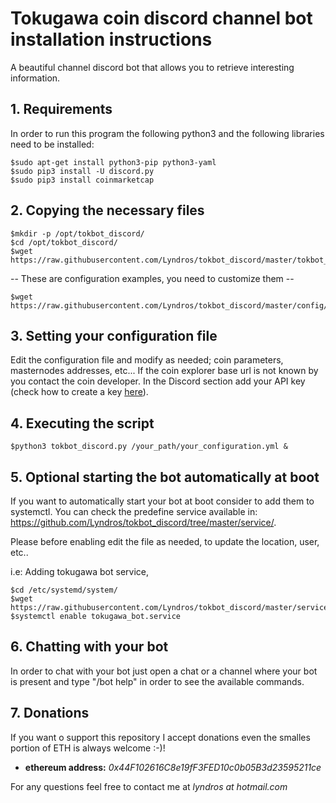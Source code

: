 # Tokugawa coin discord channel bot installation instructions
A beautiful channel discord bot that allows you to retrieve interesting information.

## 1. Requirements

In order to run this program the following python3 and the following libraries need to be installed:
```
$sudo apt-get install python3-pip python3-yaml
$sudo pip3 install -U discord.py
$sudo pip3 install coinmarketcap
```
## 2. Copying the necessary files
```
$mkdir -p /opt/tokbot_discord/
$cd /opt/tokbot_discord/
$wget https://raw.githubusercontent.com/Lyndros/tokbot_discord/master/tokbot_discord.py
```
-- These are configuration examples, you need to customize them --
```
$wget https://raw.githubusercontent.com/Lyndros/tokbot_discord/master/config/tokugawa_bot.yml
```
## 3. Setting your configuration file

Edit the configuration file and modify as needed; coin parameters, masternodes addresses, etc...
If the coin explorer base url is not known by you contact the coin developer.
In the Discord section add your API key (check how to create a key <a href="https://discordpy.readthedocs.io/en/rewrite/discord.html">here</a>).

## 4. Executing the script
``` 
$python3 tokbot_discord.py /your_path/your_configuration.yml & 
```

## 5. Optional starting the bot automatically at boot
If you want to automatically start your bot at boot consider to add them to systemctl.
You can check the predefine service available in: https://github.com/Lyndros/tokbot_discord/tree/master/service/.

Please before enabling edit the file as needed, to update the location, user, etc..

i.e: Adding tokugawa bot service,
```
$cd /etc/systemd/system/
$wget https://raw.githubusercontent.com/Lyndros/tokbot_discord/master/service/tokugawa_bot.service
$systemctl enable tokugawa_bot.service
```

## 6. Chatting with your bot
In order to chat with your bot just open a chat or a channel where your bot is present and type 
"/bot help" in order to see the available commands.

## 7. Donations
If you want o support this repository I accept donations even the smalles portion of ETH is always welcome :-)!

- <b>ethereum address:</b> <i>0x44F102616C8e19fF3FED10c0b05B3d23595211ce</i>

For any questions feel free to contact me at <i>lyndros at hotmail.com</i>
